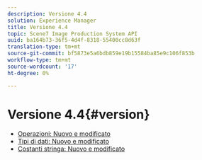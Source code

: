 ```yaml
---
description: Versione 4.4
solution: Experience Manager
title: Versione 4.4
topic: Scene7 Image Production System API
uuid: ba164b73-36f5-4d4f-8318-55400cc8d63f
translation-type: tm+mt
source-git-commit: bf5873e5a6bdb859e19b15584ba85e9c106f853b
workflow-type: tm+mt
source-wordcount: '17'
ht-degree: 0%

---
```



# Versione 4.4{#version}

* [Operazioni: Nuovo e modificato](r-4-4-operations.md)
* [Tipi di dati: Nuovo e modificato](r-4-4-types.md)
* [Costanti stringa: Nuovo e modificato](r-4-4-string-constants.md)
